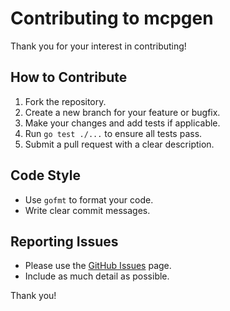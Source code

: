 # Contributing to mcpgen

Thank you for your interest in contributing!

## How to Contribute

1. Fork the repository.
2. Create a new branch for your feature or bugfix.
3. Make your changes and add tests if applicable.
4. Run `go test ./...` to ensure all tests pass.
5. Submit a pull request with a clear description.

## Code Style

- Use `gofmt` to format your code.
- Write clear commit messages.

## Reporting Issues

- Please use the [GitHub Issues](../../issues) page.
- Include as much detail as possible.

Thank you!
